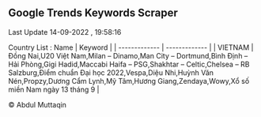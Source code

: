 

## Google Trends Keywords Scraper 
 
Last Update 14-09-2022 , 19:58:16

Country List :
 Name  | Keyword |
| ------------- | ------------- |
| VIETNAM | Đồng Nai,U20 Việt Nam,Milan – Dinamo,Man City – Dortmund,Bình Định – Hải Phòng,Gigi Hadid,Maccabi Haifa – PSG,Shakhtar – Celtic,Chelsea – RB Salzburg,Điểm chuẩn Đại học 2022,Vespa,Diệu Nhi,Huỳnh Văn Nén,Propzy,Dương Cẩm Lynh,Mỹ Tâm,Hương Giang,Zendaya,Wowy,Xổ số miền Nam ngày 13 tháng 9 |



© Abdul Muttaqin 
